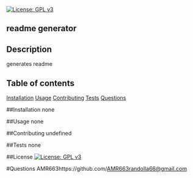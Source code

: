 [![License: GPL v3](https://img.shields.io/badge/License-GPLv3-blue.svg)](https://www.gnu.org/licenses/gpl-3.0)

## readme generator

## Description
generates readme

## Table of contents
[Installation](#installation)
[Usage](#usage)
[Contributing](#contributing)
[Tests](#tests)
[Questions](#questions)

##Installation
none

##Usage
none

##Contributing
undefined

##Tests
none

##License
[![License: GPL v3](https://img.shields.io/badge/License-GPLv3-blue.svg)](https://www.gnu.org/licenses/gpl-3.0)

#Questions
AMR663https://github.com/AMR663randolla66@gmail.com